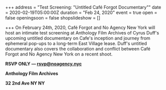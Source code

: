 +++
address = "Test Screening: \"Untitled Café Forgot Documentary\""
date = 2020-02-19T05:00:00Z
duration = "Feb 24, 2020"
event = true
open = false
openingsoon = false
shopslideshow = []

+++
On February 24th, 2020, Café Forgot and No Agency New York will host an intimate test screening at Anthology Film Archives of Cyrus Duff's upcoming untitled documentary on Cafe's inception and journey from ephemeral pop-ups to a long-term East Village lease. Duff's untitled documentary also covers the collaboration and conflict between Café Forgot and No Agency New York on a recent shoot. 

**RSVP ONLY — rsvp@noagency.nyc**

**Anthology Film Archives**

**32 2nd Ave NY NY**